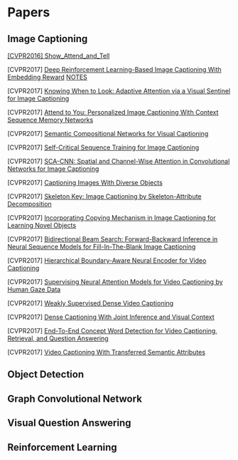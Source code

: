 # Papers

## Image Captioning
[\[CVPR2016\] Show_Attend_and_Tell](Image_Captioning/Show_Attend_and_Tell)

\[CVPR2017\] [Deep Reinforcement Learning-Based Image Captioning With Embedding Reward](http://openaccess.thecvf.com/content_cvpr_2017/papers/Ren_Deep_Reinforcement_Learning-Based_CVPR_2017_paper.pdf) [NOTES](Image_Captioning/Show_Attend_and_Tell)

\[CVPR2017\] [Knowing When to Look: Adaptive Attention via a Visual Sentinel for Image Captioning](http://openaccess.thecvf.com/content_cvpr_2017/papers/Lu_Knowing_When_to_CVPR_2017_paper.pdf)

\[CVPR2017\] [Attend to You: Personalized Image Captioning With Context Sequence Memory Networks](http://openaccess.thecvf.com/content_cvpr_2017/papers/Park_Attend_to_You_CVPR_2017_paper.pdf)

\[CVPR2017\] [Semantic Compositional Networks for Visual Captioning](http://openaccess.thecvf.com/content_cvpr_2017/papers/Gan_Semantic_Compositional_Networks_CVPR_2017_paper.pdf)

\[CVPR2017\] [Self-Critical Sequence Training for Image Captioning](http://openaccess.thecvf.com/content_cvpr_2017/papers/Rennie_Self-Critical_Sequence_Training_CVPR_2017_paper.pdf)

\[CVPR2017\] [SCA-CNN: Spatial and Channel-Wise Attention in Convolutional Networks for Image Captioning](http://openaccess.thecvf.com/content_cvpr_2017/papers/Chen_SCA-CNN_Spatial_and_CVPR_2017_paper.pdf)

\[CVPR2017\] [Captioning Images With Diverse Objects](http://openaccess.thecvf.com/content_cvpr_2017/papers/Venugopalan_Captioning_Images_With_CVPR_2017_paper.pdf)

\[CVPR2017\] [Skeleton Key: Image Captioning by Skeleton-Attribute Decomposition](http://openaccess.thecvf.com/content_cvpr_2017/papers/Wang_Skeleton_Key_Image_CVPR_2017_paper.pdf)

\[CVPR2017\] [Incorporating Copying Mechanism in Image Captioning for Learning Novel Objects](http://openaccess.thecvf.com/content_cvpr_2017/papers/Yao_Incorporating_Copying_Mechanism_CVPR_2017_paper.pdf)

\[CVPR2017\] [Bidirectional Beam Search: Forward-Backward Inference in Neural Sequence Models for Fill-In-The-Blank Image Captioning](http://openaccess.thecvf.com/content_cvpr_2017/papers/Sun_Bidirectional_Beam_Search_CVPR_2017_paper.pdf)

\[CVPR2017\] [Hierarchical Boundary-Aware Neural Encoder for Video Captioning](http://openaccess.thecvf.com/content_cvpr_2017/papers/Baraldi_Hierarchical_Boundary-Aware_Neural_CVPR_2017_paper.pdf)

\[CVPR2017\] [Supervising Neural Attention Models for Video Captioning by Human Gaze Data](http://openaccess.thecvf.com/content_cvpr_2017/papers/Yu_Supervising_Neural_Attention_CVPR_2017_paper.pdf)

\[CVPR2017\] [Weakly Supervised Dense Video Captioning](http://openaccess.thecvf.com/content_cvpr_2017/papers/Shen_Weakly_Supervised_Dense_CVPR_2017_paper.pdf)

\[CVPR2017\] [Dense Captioning With Joint Inference and Visual Context](http://openaccess.thecvf.com/content_cvpr_2017/papers/Yang_Dense_Captioning_With_CVPR_2017_paper.pdf)

\[CVPR2017\] [End-To-End Concept Word Detection for Video Captioning, Retrieval, and Question Answering](http://openaccess.thecvf.com/content_cvpr_2017/papers/Yu_End-To-End_Concept_Word_CVPR_2017_paper.pdf)

\[CVPR2017\] [Video Captioning With Transferred Semantic Attributes](http://openaccess.thecvf.com/content_cvpr_2017/papers/Pan_Video_Captioning_With_CVPR_2017_paper.pdf)


## Object Detection

## Graph Convolutional Network

## Visual Question Answering

## Reinforcement Learning
